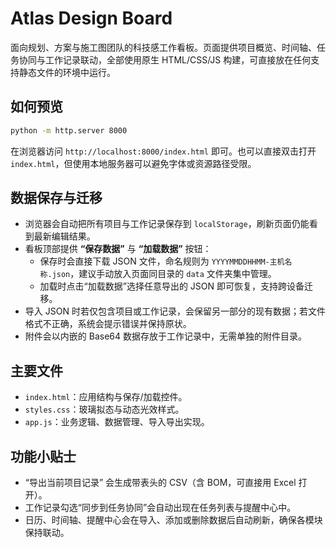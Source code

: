 # Atlas Design Board

面向规划、方案与施工图团队的科技感工作看板。页面提供项目概览、时间轴、任务协同与工作记录联动，全部使用原生 HTML/CSS/JS 构建，可直接放在任何支持静态文件的环境中运行。

## 如何预览

```bash
python -m http.server 8000
```

在浏览器访问 `http://localhost:8000/index.html` 即可。也可以直接双击打开 `index.html`，但使用本地服务器可以避免字体或资源路径受限。

## 数据保存与迁移

- 浏览器会自动把所有项目与工作记录保存到 `localStorage`，刷新页面仍能看到最新编辑结果。
- 看板顶部提供 **“保存数据”** 与 **“加载数据”** 按钮：
  - 保存时会直接下载 JSON 文件，命名规则为 `YYYYMMDDHHMM-主机名称.json`，建议手动放入页面同目录的 `data` 文件夹集中管理。
  - 加载时点击“加载数据”选择任意导出的 JSON 即可恢复，支持跨设备迁移。
- 导入 JSON 时若仅包含项目或工作记录，会保留另一部分的现有数据；若文件格式不正确，系统会提示错误并保持原状。
- 附件会以内嵌的 Base64 数据存放于工作记录中，无需单独的附件目录。

## 主要文件

- `index.html`：应用结构与保存/加载控件。
- `styles.css`：玻璃拟态与动态光效样式。
- `app.js`：业务逻辑、数据管理、导入导出实现。

## 功能小贴士

- “导出当前项目记录” 会生成带表头的 CSV（含 BOM，可直接用 Excel 打开）。
- 工作记录勾选“同步到任务协同”会自动出现在任务列表与提醒中心中。
- 日历、时间轴、提醒中心会在导入、添加或删除数据后自动刷新，确保各模块保持联动。
